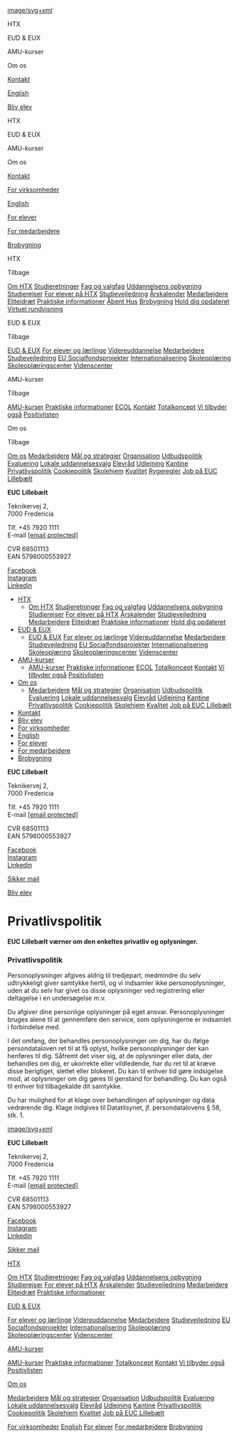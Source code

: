 [image/svg+xml](https://www.eucl.dk/ "Home")

HTX

EUD & EUX

AMU-kurser

Om os

[Kontakt](https://www.eucl.dk/kontakt "Kontakt")

[](https://www.eucl.dk/sog "Søg")

[English](https://www-eucl-dk.translate.goog/?_x_tr_sl=auto&_x_tr_tl=en&_x_tr_hl=da&_x_tr_pto=wapp)

[Bliv elev](https://www.eucl.dk/bliv-elev)

HTX

EUD & EUX

AMU-kurser

Om os

[Kontakt](https://www.eucl.dk/kontakt "Kontakt")

[For virksomheder](https://www.eucl.dk/for-virksomheder "For virksomheder")

[English](https://www.eucl.dk/english "English")

[For elever](https://www.eucl.dk/for-elever "For elever")

[For medarbejdere](https://www.eucl.dk/for-medarbejdere "For medarbejdere")

[Brobygning](https://www.eucl.dk/brobygning "Brobygning")

HTX

Tilbage

[Om HTX](https://www.eucl.dk/htx/om-htx "Om HTX") [Studieretninger](https://www.eucl.dk/htx/studieretninger "Studieretninger") [Fag og valgfag](https://www.eucl.dk/htx/fag-og-valgfag "Fag og valgfag") [Uddannelsens opbygning](https://www.eucl.dk/htx/uddannelsens-opbygning "Uddannelsens opbygning") [Studierejser](https://www.eucl.dk/htx/studierejser "Studierejser") [For elever på HTX](https://www.eucl.dk/htx/for-elever-pa-htx "For elever på HTX") [Studievejledning](https://www.eucl.dk/htx/studievejledning "Studievejledning") [Årskalender](https://www.eucl.dk/htx/arskalender "Årskalender") [Medarbejdere](https://www.eucl.dk/htx/medarbejdere "Medarbejdere") [Eliteidræt](https://www.eucl.dk/htx/eliteidraet "Eliteidræt") [Praktiske informationer](https://www.eucl.dk/htx/praktiske-informationer "Praktiske informationer") [Åbent Hus](https://www.eucl.dk/htx/abent-hus "Åbent Hus") [Brobygning](https://www.eucl.dk/htx/brobygning "Brobygning") [Hold dig opdateret](https://www.eucl.dk/htx/hold-dig-opdateret "Hold dig opdateret") [Virtuel rundvisning](https://www.eucl.dk/htx/virtuel-rundvisning "Virtuel rundvisning")

EUD & EUX

Tilbage

[EUD & EUX](https://www.eucl.dk/eud-eux "EUD & EUX") [For elever og lærlinge](https://www.eucl.dk/eud-eux/for-elever-og-laerlinge "For elever og lærlinge") [Videreuddannelse](https://www.eucl.dk/eud-eux/videreuddannelse "Videreuddannelse") [Medarbejdere](https://www.eucl.dk/eud-eux/medarbejdere "Medarbejdere") [Studievejledning](https://www.eucl.dk/eud-eux/studievejledning "Studievejledning") [EU Socialfondsprojekter](https://www.eucl.dk/eud-eux/eu-socialfondsprojekter "EU Socialfondsprojekter") [Internationalisering](https://www.eucl.dk/eud-eux/internationalisering "Internationalisering") [Skoleoplæring](https://www.eucl.dk/eud-eux/skoleoplaering "Skoleoplæring") [Skoleoplæringscenter](https://www.eucl.dk/eud-eux/skoleoplaeringscenter "Skoleoplæringscenter") [Videnscenter](https://www.eucl.dk/eud-eux/videnscenter "Videnscenter")

AMU-kurser

Tilbage

[AMU-kurser](https://www.eucl.dk/amu-kurser "AMU-kurser") [Praktiske informationer](https://www.eucl.dk/amu-kurser/praktiske-informationer "Praktiske informationer") [ECOL](https://www.eucl.dk/amu-kurser/ecol "ECOL") [Kontakt](https://www.eucl.dk/amu-kurser/kontakt "Kontakt") [Totalkoncept](https://www.eucl.dk/amu-kurser/totalkoncept "Totalkoncept") [Vi tilbyder også](https://www.eucl.dk/amu-kurser/vi-tilbyder-ogsa "Vi tilbyder også") [Positivlisten](https://www.eucl.dk/amu-kurser/positivlisten "Positivlisten")

Om os

Tilbage

[Om os](https://www.eucl.dk/om-os "Om os") [Medarbejdere](https://www.eucl.dk/om-os/medarbejdere "Medarbejdere") [Mål og strategier](https://www.eucl.dk/om-os/mal-og-strategier "Mål og strategier") [Organisation](https://www.eucl.dk/om-os/organisation "Organisation") [Udbudspolitik](https://www.eucl.dk/om-os/udbudspolitik "Udbudspolitik") [Evaluering](https://www.eucl.dk/om-os/evaluering "Evaluering") [Lokale uddannelsesvalg](https://www.eucl.dk/om-os/lokale-uddannelsesvalg "Lokale uddannelsesvalg") [Elevråd](https://www.eucl.dk/om-os/elevrad "Elevråd") [Udlejning](https://www.eucl.dk/om-os/udlejning "Udlejning") [Kantine](https://www.eucl.dk/om-os/kantine "Kantine") [Privatlivspolitik](https://www.eucl.dk/om-os/privatlivspolitik "Privatlivspolitik") [Cookiepolitik](https://www.eucl.dk/om-os/cookiepolitik "Cookiepolitik") [Skolehjem](https://www.eucl.dk/om-os/skolehjem "Skolehjem") [Kvalitet](https://www.eucl.dk/om-os/kvalitet "Kvalitet") [Rygeregler](https://www.eucl.dk/om-os/rygeregler "Rygeregler") [Job på EUC Lillebælt](https://www.eucl.dk/om-os/job-pa-euc-lillebaelt "Job på EUC Lillebælt")

**EUC Lillebælt**

Teknikervej 2,  
7000 Fredericia

Tlf. +45 7920 1111  
E-mail [\[email protected\]](https://www.eucl.dk/cdn-cgi/l/email-protection)

CVR 68501113  
EAN 5798000553927

[Facebook](https://www.facebook.com/euclillebaelt/)  
[Instagram](https://www.instagram.com/euc_lillebaelt/)  
[Linkedin](https://www.linkedin.com/company/euc-lilleb-lt/)

* [HTX](# "HTX")
    * [Om HTX](https://www.eucl.dk/htx/om-htx "Om HTX") [Studieretninger](https://www.eucl.dk/htx/studieretninger "Studieretninger") [Fag og valgfag](https://www.eucl.dk/htx/fag-og-valgfag "Fag og valgfag") [Uddannelsens opbygning](https://www.eucl.dk/htx/uddannelsens-opbygning "Uddannelsens opbygning") [Studierejser](https://www.eucl.dk/htx/studierejser "Studierejser") [For elever på HTX](https://www.eucl.dk/htx/for-elever-pa-htx "For elever på HTX") [Årskalender](https://www.eucl.dk/htx/arskalender "Årskalender") [Studievejledning](https://www.eucl.dk/htx/studievejledning "Studievejledning") [Medarbejdere](https://www.eucl.dk/htx/medarbejdere "Medarbejdere") [Eliteidræt](https://www.eucl.dk/htx/eliteidraet "Eliteidræt") [Praktiske informationer](https://www.eucl.dk/htx/praktiske-informationer "Praktiske informationer") [Hold dig opdateret](https://www.eucl.dk/htx/hold-dig-opdateret "Hold dig opdateret")
* [EUD & EUX](# "EUD & EUX")
    * [EUD & EUX](https://www.eucl.dk/eud-eux "EUD & EUX") [For elever og lærlinge](https://www.eucl.dk/eud-eux/for-elever-og-laerlinge "For elever og lærlinge") [Videreuddannelse](https://www.eucl.dk/eud-eux/videreuddannelse "Videreuddannelse") [Medarbejdere](https://www.eucl.dk/eud-eux/medarbejdere "Medarbejdere") [Studievejledning](https://www.eucl.dk/eud-eux/studievejledning "Studievejledning") [EU Socialfondsprojekter](https://www.eucl.dk/eud-eux/eu-socialfondsprojekter "EU Socialfondsprojekter") [Internationalisering](https://www.eucl.dk/eud-eux/internationalisering "Internationalisering") [Skoleoplæring](https://www.eucl.dk/eud-eux/skoleoplaering "Skoleoplæring") [Skoleoplæringscenter](https://www.eucl.dk/eud-eux/skoleoplaeringscenter "Skoleoplæringscenter") [Videnscenter](https://www.eucl.dk/eud-eux/videnscenter "Videnscenter")
* [AMU-kurser](# "AMU-kurser")
    * [AMU-kurser](https://www.eucl.dk/amu-kurser "AMU-kurser") [Praktiske informationer](https://www.eucl.dk/amu-kurser/praktiske-informationer "Praktiske informationer") [ECOL](https://www.eucl.dk/amu-kurser/ecol "ECOL") [Totalkoncept](https://www.eucl.dk/amu-kurser/totalkoncept "Totalkoncept") [Kontakt](https://www.eucl.dk/amu-kurser/kontakt "Kontakt") [Vi tilbyder også](https://www.eucl.dk/amu-kurser/vi-tilbyder-ogsa "Vi tilbyder også") [Positivlisten](https://www.eucl.dk/amu-kurser/positivlisten "Positivlisten")
* [Om os](# "Om os")
    * [Medarbejdere](https://www.eucl.dk/om-os/medarbejdere "Medarbejdere") [Mål og strategier](https://www.eucl.dk/om-os/mal-og-strategier "Mål og strategier") [Organisation](https://www.eucl.dk/om-os/organisation "Organisation") [Udbudspolitik](https://www.eucl.dk/om-os/udbudspolitik "Udbudspolitik") [Evaluering](https://www.eucl.dk/om-os/evaluering "Evaluering") [Lokale uddannelsesvalg](https://www.eucl.dk/om-os/lokale-uddannelsesvalg "Lokale uddannelsesvalg") [Elevråd](https://www.eucl.dk/om-os/elevrad "Elevråd") [Udlejning](https://www.eucl.dk/om-os/udlejning "Udlejning") [Kantine](https://www.eucl.dk/om-os/kantine "Kantine") [Privatlivspolitik](https://www.eucl.dk/om-os/privatlivspolitik "Privatlivspolitik") [Cookiepolitik](https://www.eucl.dk/om-os/cookiepolitik "Cookiepolitik") [Skolehjem](https://www.eucl.dk/om-os/skolehjem "Skolehjem") [Kvalitet](https://www.eucl.dk/om-os/kvalitet "Kvalitet") [Job på EUC Lillebælt](https://www.eucl.dk/om-os/job-pa-euc-lillebaelt "Job på EUC Lillebælt")
* [Kontakt](https://www.eucl.dk/kontakt "Kontakt")
* [Bliv elev](https://www.eucl.dk/bliv-elev "Bliv elev")
* [For virksomheder](https://www.eucl.dk/for-virksomheder "For virksomheder")
* [English](https://www.eucl.dk/english "English")
* [For elever](https://www.eucl.dk/for-elever "For elever")
* [For medarbejdere](https://www.eucl.dk/for-medarbejdere "For medarbejdere")
* [Brobygning](https://www.eucl.dk/brobygning "Brobygning")

**EUC Lillebælt**

Teknikervej 2,  
7000 Fredericia

Tlf. +45 7920 1111  
E-mail [\[email protected\]](https://www.eucl.dk/cdn-cgi/l/email-protection)

CVR 68501113  
EAN 5798000553927

[Facebook](https://www.facebook.com/euclillebaelt/)  
[Instagram](https://www.instagram.com/euc_lillebaelt/)  
[Linkedin](https://www.linkedin.com/company/euc-lilleb-lt/)  
  
[Sikker mail](https://eucl.youngcrm.com/signup/18225 "Sikker mail")

[Bliv elev](https://www.eucl.dk/bliv-elev)

Privatlivspolitik
=================

#### EUC Lillebælt værner om den enkeltes privatliv og oplysninger.

### Privatlivspolitik

Personoplysninger afgives aldrig til tredjepart, medmindre du selv udtrykkeligt giver samtykke hertil, og vi indsamler ikke personoplysninger, uden at du selv har givet os disse oplysninger ved registrering eller deltagelse i en undersøgelse m.v.

Du afgiver dine personlige oplysninger på eget ansvar. Personoplysninger bruges alene til at gennemføre den service, som oplysningerne er indsamlet i forbindelse med.

I det omfang, der behandles personoplysninger om dig, har du ifølge persondataloven ret til at få oplyst, hvilke personoplysninger der kan henføres til dig. Såfremt det viser sig, at de oplysninger eller data, der behandles om dig, er ukorrekte eller vildledende, har du ret til at kræve disse berigtiget, slettet eller blokeret. Du kan til enhver tid gøre indsigelse mod, at oplysninger om dig gøres til genstand for behandling. Du kan også til enhver tid tilbagekalde dit samtykke.

Du har mulighed for at klage over behandlingen af oplysninger og data vedrørende dig. Klage indgives til Datatilsynet, jf. persondatalovens § 58, stk. 1.

[image/svg+xml](https://www.eucl.dk/ "Home")

**EUC Lillebælt**

Teknikervej 2,  
7000 Fredericia

Tlf. +45 7920 1111  
E-mail [\[email protected\]](https://www.eucl.dk/cdn-cgi/l/email-protection)

CVR 68501113  
EAN 5798000553927

[Facebook](https://www.facebook.com/euclillebaelt/)  
[Instagram](https://www.instagram.com/euc_lillebaelt/)  
[Linkedin](https://www.linkedin.com/company/euc-lilleb-lt/)  
  
[Sikker mail](https://eucl.youngcrm.com/signup/18225 "Sikker mail")

[HTX](https://www.eucl.dk/htx "HTX")

[Om HTX](https://www.eucl.dk/htx/om-htx "Om HTX") [Studieretninger](https://www.eucl.dk/htx/studieretninger "Studieretninger") [Fag og valgfag](https://www.eucl.dk/htx/fag-og-valgfag "Fag og valgfag") [Uddannelsens opbygning](https://www.eucl.dk/htx/uddannelsens-opbygning "Uddannelsens opbygning") [Studierejser](https://www.eucl.dk/htx/studierejser "Studierejser") [For elever på HTX](https://www.eucl.dk/htx/for-elever-pa-htx "For elever på HTX") [Årskalender](https://www.eucl.dk/htx/arskalender "Årskalender") [Studievejledning](https://www.eucl.dk/htx/studievejledning "Studievejledning") [Medarbejdere](https://www.eucl.dk/htx/medarbejdere "Medarbejdere") [Eliteidræt](https://www.eucl.dk/htx/eliteidraet "Eliteidræt") [Praktiske informationer](https://www.eucl.dk/htx/praktiske-informationer "Praktiske informationer")

[EUD & EUX](https://www.eucl.dk/eud-eux "EUD & EUX")

[For elever og lærlinge](https://www.eucl.dk/eud-eux/for-elever-og-laerlinge "For elever og lærlinge") [Videreuddannelse](https://www.eucl.dk/eud-eux/videreuddannelse "Videreuddannelse") [Medarbejdere](https://www.eucl.dk/eud-eux/medarbejdere "Medarbejdere") [Studievejledning](https://www.eucl.dk/eud-eux/studievejledning "Studievejledning") [EU Socialfondsprojekter](https://www.eucl.dk/eud-eux/eu-socialfondsprojekter "EU Socialfondsprojekter") [Internationalisering](https://www.eucl.dk/eud-eux/internationalisering "Internationalisering") [Skoleoplæring](https://www.eucl.dk/eud-eux/skoleoplaering "Skoleoplæring") [Skoleoplæringscenter](https://www.eucl.dk/eud-eux/skoleoplaeringscenter "Skoleoplæringscenter") [Videnscenter](https://www.eucl.dk/eud-eux/videnscenter "Videnscenter")

[AMU-kurser](https://www.eucl.dk/amu-kurser "AMU-kurser")

[AMU-kurser](https://www.eucl.dk/amu-kurser "AMU-kurser") [Praktiske informationer](https://www.eucl.dk/amu-kurser/praktiske-informationer "Praktiske informationer") [Totalkoncept](https://www.eucl.dk/amu-kurser/totalkoncept "Totalkoncept") [Kontakt](https://www.eucl.dk/amu-kurser/kontakt "Kontakt") [Vi tilbyder også](https://www.eucl.dk/amu-kurser/vi-tilbyder-ogsa "Vi tilbyder også") [Positivlisten](https://www.eucl.dk/amu-kurser/positivlisten "Positivlisten")

[Om os](https://www.eucl.dk/om-os "Om os")

[Medarbejdere](https://www.eucl.dk/om-os/medarbejdere "Medarbejdere") [Mål og strategier](https://www.eucl.dk/om-os/mal-og-strategier "Mål og strategier") [Organisation](https://www.eucl.dk/om-os/organisation "Organisation") [Udbudspolitik](https://www.eucl.dk/om-os/udbudspolitik "Udbudspolitik") [Evaluering](https://www.eucl.dk/om-os/evaluering "Evaluering") [Lokale uddannelsesvalg](https://www.eucl.dk/om-os/lokale-uddannelsesvalg "Lokale uddannelsesvalg") [Elevråd](https://www.eucl.dk/om-os/elevrad "Elevråd") [Udlejning](https://www.eucl.dk/om-os/udlejning "Udlejning") [Kantine](https://www.eucl.dk/om-os/kantine "Kantine") [Privatlivspolitik](https://www.eucl.dk/om-os/privatlivspolitik "Privatlivspolitik") [Cookiepolitik](https://www.eucl.dk/om-os/cookiepolitik "Cookiepolitik") [Skolehjem](https://www.eucl.dk/om-os/skolehjem "Skolehjem") [Kvalitet](https://www.eucl.dk/om-os/kvalitet "Kvalitet") [Job på EUC Lillebælt](https://www.eucl.dk/om-os/job-pa-euc-lillebaelt "Job på EUC Lillebælt")

[For virksomheder](https://www.eucl.dk/for-virksomheder "For virksomheder") [English](https://www.eucl.dk/english "English") [For elever](https://www.eucl.dk/for-elever "For elever") [For medarbejdere](https://www.eucl.dk/for-medarbejdere "For medarbejdere") [Brobygning](https://www.eucl.dk/brobygning "Brobygning")